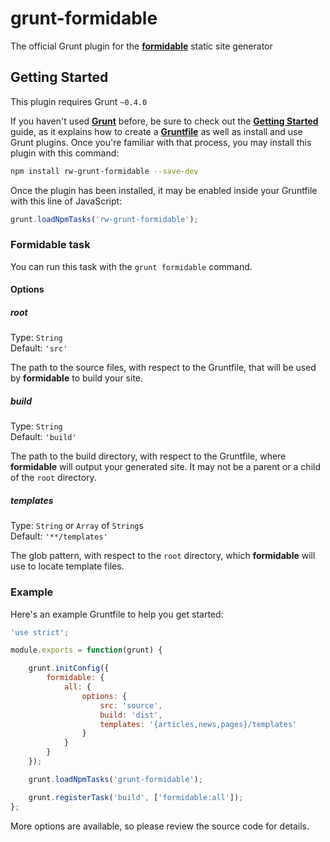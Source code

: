 grunt-formidable
================

The official Grunt plugin for the
<a href="https://github.com/republicwireless-open/formidable" target="_blank">__formidable__</a>
static site generator

## Getting Started

This plugin requires Grunt `~0.4.0`

If you haven't used
<a href="http://gruntjs.com/" target="_blank">__Grunt__</a> before, be sure to check out the
<a href="http://gruntjs.com/getting-started" target="_blank">__Getting Started__</a> guide, as it
explains how to create a
<a href="http://gruntjs.com/sample-gruntfile" target="_blank">__Gruntfile__</a> as well as install
and use Grunt plugins. Once you're familiar with that process, you may install this plugin with
this command:

```bash
npm install rw-grunt-formidable --save-dev
```

Once the plugin has been installed, it may be enabled inside your Gruntfile with this line
of JavaScript:

```javascript
grunt.loadNpmTasks('rw-grunt-formidable');
```

### Formidable task

You can run this task with the `grunt formidable` command.

#### Options

##### root

Type: `String`<br>
Default: `'src'`

The path to the source files, with respect to the Gruntfile, that will be used by __formidable__
to build your site.

##### build

Type: `String`<br>
Default: `'build'`

The path to the build directory, with respect to the Gruntfile, where __formidable__ will output
your generated site. It may not be a parent or a child of the `root` directory.

##### templates

Type: `String` or `Array` of `String`s<br>
Default: `'**/templates'`

The glob pattern, with respect to the `root` directory, which __formidable__ will use to locate
template files.

### Example

Here's an example Gruntfile to help you get started:

```javascript
'use strict';

module.exports = function(grunt) {

    grunt.initConfig({
        formidable: {
            all: {
                options: {
                    src: 'source',
                    build: 'dist',
                    templates: '{articles,news,pages}/templates'
                }
            }
        }
    });

    grunt.loadNpmTasks('grunt-formidable');

    grunt.registerTask('build', ['formidable:all']);
};
```

More options are available, so please review the source code for details.

